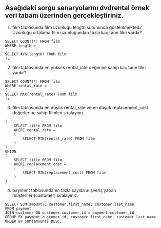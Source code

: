 ## Aşağıdaki sorgu senaryolarını dvdrental örnek veri tabanı üzerinden gerçekleştiriniz.

1. film tablosunda film uzunluğu length sütununda gösterilmektedir. Uzunluğu ortalama film uzunluğundan fazla kaç tane film vardır?
```
SELECT COUNT(*) FROM film
WHERE length >
(
SELECT AVG(length) FROM film
);
```

2. film tablosunda en yüksek rental_rate değerine sahip kaç tane film vardır?
```
SELECT COUNT(*) FROM film
WHERE rental_rate =
(
SELECT MAX(rental_rate) FROM film
);
```

3. film tablosunda en düşük rental_rate ve en düşük replacement_cost değerlerine sahip filmleri sıralayınız.
```
(
	SELECT title FROM film
	WHERE rental_rate =
	(
		SELECT MIN(rental_rate) FROM film
	)
)
UNION
(
	SELECT title FROM film
	WHERE replacement_cost =
	(
		SELECT MIN(replacement_cost) FROM film
	)
)
```

4. payment tablosunda en fazla sayıda alışveriş yapan müşterileri(customer) sıralayınız.
```
SELECT SUM(amount), customer.first_name, customer.last_name
FROM payment
JOIN customer ON customer.customer_id = payment.customer_id
GROUP BY payment.customer_id, customer.first_name, customer.last_name
ORDER BY SUM(amount) DESC;
  ```
